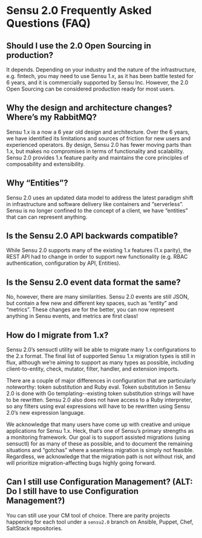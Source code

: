 # Sensu 2.0 Frequently Asked Questions (FAQ)

## Should I use the 2.0 Open Sourcing in production?

It depends. Depending on your industry and the nature of the infrastructure, e.g. fintech, you may need to use Sensu 1.x, as it has been battle tested for 6 years, and it is commercially supported by Sensu Inc. However, the 2.0 Open Sourcing can be considered production ready for most users.

## Why the design and architecture changes? Where’s my RabbitMQ?

Sensu 1.x is a now a 6 year old design and architecture. Over the 6 years, we have identified its limitations and sources of friction for new users and experienced operators. By design, Sensu 2.0 has fewer moving parts than 1.x, but makes no compromises in terms of functionality and scalability. Sensu 2.0 provides 1.x feature parity and maintains the core principles of composability and extensibility.

## Why “Entities”?

Sensu 2.0 uses an updated data model to address the latest paradigm shift in infrastructure and software delivery like containers and “serverless”. Sensu is no longer confined to the concept of a client, we have “entities” that can can represent anything.

## Is the Sensu 2.0 API backwards compatible?

While Sensu 2.0 supports many of the existing 1.x features (1.x parity), the REST API had to change in order to support new functionality (e.g. RBAC authentication, configuration by API, Entities).

## Is the Sensu 2.0 event data format the same?

No, however, there are many similarities. Sensu 2.0 events are still JSON, but contain a few new and different key spaces, such as “entity” and “metrics”. These changes are for the better, you can now represent anything in Sensu events, and metrics are first class!

## How do I migrate from 1.x?

Sensu 2.0’s sensuctl utility will be able to migrate many 1.x configurations to the 2.x format. The final list of supported Sensu 1.x migration types is still in flux, although we’re aiming to support as many types as possible, including client-to-entity, check, mutator, filter, handler, and extension imports.

There are a couple of major differences in configuration that are particularly noteworthy: token substitution and Ruby eval. Token substitution in Sensu 2.0 is done with Go templating--existing token substitution strings will have to be rewritten. Sensu 2.0 also does not have access to a Ruby interpreter, so any filters using eval expressions will have to be rewritten using Sensu 2.0’s new expression language.

We acknowledge that many users have come up with creative and unique applications for Sensu 1.x. Heck, that’s one of Sensu’s primary strengths as a monitoring framework. Our goal is to support assisted migrations (using sensuctl) for as many of these as possible, and to document the remaining situations and “gotchas” where a seamless migration is simply not feasible. Regardless, we acknowledge that the migration path is not without risk, and will prioritize migration-affecting bugs highly going forward.

## Can I still use Configuration Management? (ALT: Do I still have to use Configuration Management?)

You can still use your CM tool of choice. There are parity projects happening for each tool under a `sensu2.0` branch on Ansible, Puppet, Chef, SaltStack repositories.
